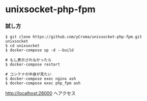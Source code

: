 # unixsocket-php-fpm

### 試し方

```
$ git clone https://github.com/yCroma/unixsocket-php-fpm.git unixsocket
$ cd unixsocket
$ docker-compose up -d --build

# もし表示されなかったら
$ docker-compose restart

# コンテナの中身が見たい
$ docker-compose exec nginx ash
$ docker-compose exec php_fpm ash
```

[http://localhost:28000](http://localhost:2800) へアクセス
